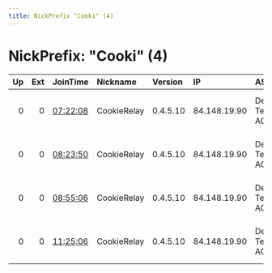 ```yaml
---
title: NickPrefix "Cooki" (4)
---
```


# NickPrefix: "Cooki" (4)

|   Up |   Ext | JoinTime                                                                                              | Nickname    | Version   | IP           | AS                  | CC   |   ORp |   Dirp | OS    | Contact                             |   eFamMembers |
|-----:|------:|:------------------------------------------------------------------------------------------------------|:------------|:----------|:-------------|:--------------------|:-----|------:|-------:|:------|:------------------------------------|--------------:|
|    0 |     0 | [07:22:08](https://nusenu.github.io/OrNetStats/w/relay/C3530CB47C7DDE2C9ECFA4B47ECB1B27684F3E98.html) | CookieRelay | 0.4.5.10  | 84.148.19.90 | Deutsche Telekom AG | de   |   443 |      0 | Linux | tor-operator@your-emailaddress-doma |             1 |
|    0 |     0 | [08:23:50](https://nusenu.github.io/OrNetStats/w/relay/350038115F2A6FA98488489F5D3DAB9B62469044.html) | CookieRelay | 0.4.5.10  | 84.148.19.90 | Deutsche Telekom AG | de   |   443 |      0 | Linux | tor-operator@your-emailaddress-doma |             1 |
|    0 |     0 | [08:55:06](https://nusenu.github.io/OrNetStats/w/relay/36AE44415296A317C0A041DAADF4DEBB83E338E9.html) | CookieRelay | 0.4.5.10  | 84.148.19.90 | Deutsche Telekom AG | de   |   443 |   9030 | Linux | tor-operator@your-emailaddress-doma |             1 |
|    0 |     0 | [11:25:06](https://nusenu.github.io/OrNetStats/w/relay/427F59CAC2501A05071F9F5250785D1B00CC6082.html) | CookieRelay | 0.4.5.10  | 84.148.19.90 | Deutsche Telekom AG | de   |   443 |   9030 | Linux | tor-operator@your-emailaddress-doma |             1 |
